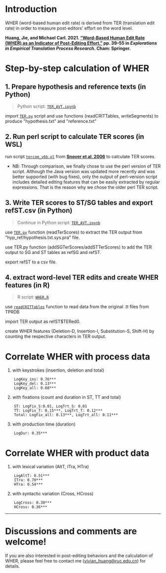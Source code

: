 # Introduction

WHER (word-based human edit rate) is derived from TER (translation edit rate) in order to measure post-editors' effort on the word level.

**Huang, Jie, and Michael Carl. 2021. [“Word-Based Human Edit Rate (WHER) as an Indicator of Post-Editing Effort.”](https://www.researchgate.net/publication/353500040_Word-Based_Human_Edit_Rate_WHER_as_an_Indicator_of_Post-editing_Effort) pp. 39–55 in *Explorations in Empirical Translation Process Research*. Cham: Springer.**

# Step-by-step calculation of WHER

## 1. Prepare hypothesis and reference texts (in Python)

> Python script: [`TER_AVT.ipynb`](https://github.com/Chezvivian/WHER/blob/main/TER_AVT.ipynb)

import [`TER.py`](https://github.com/Chezvivian/WHER/blob/main/TER.py) script and use functions (readCRITTables, writeSegments) to produce "hypothesis.txt" and "reference.txt"

## 2. Run perl script to calculate TER scores (in WSL)

run script [`tercom_v6b.pl`](https://github.com/Chezvivian/WHER/blob/main/tercom_v6b.pl) from **[Snover et al. 2006](https://www.cs.umd.edu/~snover/tercom/)** to calculate TER scores.

* NB: Through comparison, we finally chose to use the perl version of TER script. Although the Java version was updated more recently and was better supported (with bug fixes), only the output of perl-version script includes detailed editing features that can be easily extracted by regular expressions. That is the reason why we chose the older perl TER script.

## 3. Write TER scores to ST/SG tables and export refST.csv (in Python)

> Continue in Python script: [`TER_AVT.ipynb`](https://github.com/Chezvivian/WHER/blob/main/TER_AVT.ipynb)

use [`TER.py`](https://github.com/Chezvivian/WHER/blob/main/TER.py) function (readTerScores) to extract the TER output from "hyp_ref/hypothesis.txt.sys.pra" file.

use TER.py function (addSGTerScores/addSTTerScores) to add the TER output to SG and ST tables as refSG and refST.

export refST to a csv file.

## 4. extract word-level TER edits and create WHER features (in R)

> R script: [`WHER.R`](https://github.com/Chezvivian/WHER/blob/main/WHER_20201123.R)

use [`readCRITTables`](https://github.com/Chezvivian/WHER/blob/main/readTables.R) function to read data from the original .tt files from TPRDB

import TER output as refST$TERed0.

create WHER features (Deletion-D, Insertion-I, Substitution-S, Shift-H) by counting the respective characters in TER output.

# Correlate WHER with process data

1. with keystrokes (insertion, deletion and total)
```
    LogKey_ins: 0.76***
    LogKey_del: 0.13***
    LogKey_all: 0.68***
```
2. with fixations (count and duration in ST, TT and total)
```
    ST: LogFix_S:0.01, LogTrt_S: 0.01
    TT: LogFix_T: 0.15***, LogTrt_T: 0.12***    
    Total: LogFix_all: 0.13***, LogTrt_all: 0.11***
```
3. with production time (duration)
```
    LogDur: 0.35***
```
# Correlate WHER with product data

1. with lexical variation (AltT, ITra, HTra)
```
    LogAltT: 0.51***
    ITra: 0.70***
    HTra: 0.54***
```
2. with syntactic variation (Cross, HCross)
```
    LogCross: 0.30***
    HCross: 0.36***
```

---

# Discussions and comments are welcome!

If you are also interested in post-editing behaviors and the calculation of WHER, please feel free to contact me (vivian_huang@ruc.edu.cn) for details.
